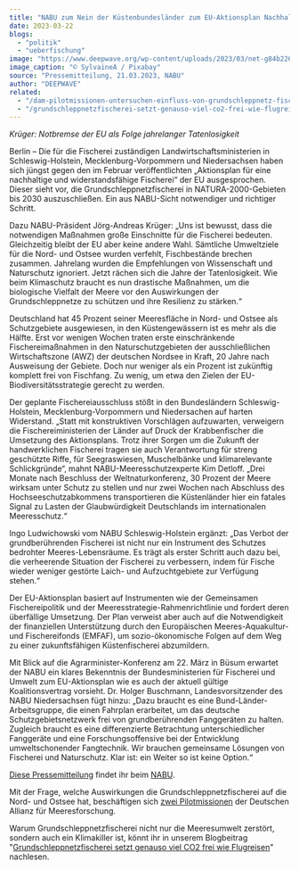 ```yaml
---
title: "NABU zum Nein der Küstenbundesländer zum EU-Aktionsplan Nachhaltige Fischerei"
date: 2023-03-22
blogs: 
  - "politik"
  - "ueberfischung"
image: "https://www.deepwave.org/wp-content/uploads/2023/03/net-g84b226228_1920.jpg"
image_caption: "© SylvaineA / Pixabay"
source: "Pressemitteilung, 21.03.2023, NABU"
author: "DEEPWAVE"
related: 
  - "/dam-pilotmissionen-untersuchen-einfluss-von-grundschleppnetz-fischerei-auf-meeresschutzgebiete-in-nord-und-ostsee/"
  - "/grundschleppnetzfischerei-setzt-genauso-viel-co2-frei-wie-flugreisen/"
---
```


_Krüger: Notbremse der EU als Folge jahrelanger Tatenlosigkeit_

Berlin – Die für die Fischerei zuständigen Landwirtschaftsministerien in Schleswig-Holstein, Mecklenburg-Vorpommern und Niedersachsen haben sich jüngst gegen den im Februar veröffentlichten „Aktionsplan für eine nachhaltige und widerstandsfähige Fischerei“ der EU ausgesprochen. Dieser sieht vor, die Grundschleppnetzfischerei in NATURA-2000-Gebieten bis 2030 auszuschließen. Ein aus NABU-Sicht notwendiger und richtiger Schritt.

Dazu NABU-Präsident Jörg-Andreas Krüger: „Uns ist bewusst, dass die notwendigen Maßnahmen große Einschnitte für die Fischerei bedeuten. Gleichzeitig bleibt der EU aber keine andere Wahl. Sämtliche Umweltziele für die Nord- und Ostsee wurden verfehlt, Fischbestände brechen zusammen. Jahrelang wurden die Empfehlungen von Wissenschaft und Naturschutz ignoriert. Jetzt rächen sich die Jahre der Tatenlosigkeit. Wie beim Klimaschutz braucht es nun drastische Maßnahmen, um die biologische Vielfalt der Meere vor den Auswirkungen der Grundschleppnetze zu schützen und ihre Resilienz zu stärken.“

Deutschland hat 45 Prozent seiner Meeresfläche in Nord- und Ostsee als Schutzgebiete ausgewiesen, in den Küstengewässern ist es mehr als die Hälfte. Erst vor wenigen Wochen traten erste einschränkende Fischereimaßnahmen in den Naturschutzgebieten der ausschließlichen Wirtschaftszone (AWZ) der deutschen Nordsee in Kraft, 20 Jahre nach Ausweisung der Gebiete. Doch nur weniger als ein Prozent ist zukünftig komplett frei von Fischfang. Zu wenig, um etwa den Zielen der EU-Biodiversitätsstrategie gerecht zu werden.

Der geplante Fischereiausschluss stößt in den Bundesländern Schleswig-Holstein, Mecklenburg-Vorpommern und Niedersachen auf harten Widerstand. „Statt mit konstruktiven Vorschlägen aufzuwarten, verweigern die Fischereiministerien der Länder auf Druck der Krabbenfischer die Umsetzung des Aktionsplans. Trotz ihrer Sorgen um die Zukunft der handwerklichen Fischerei tragen sie auch Verantwortung für streng geschützte Riffe, für Seegraswiesen, Muschelbänke und klimarelevante Schlickgründe“, mahnt NABU-Meeresschutzexperte Kim Detloff. „Drei Monate nach Beschluss der Weltnaturkonferenz, 30 Prozent der Meere wirksam unter Schutz zu stellen und nur zwei Wochen nach Abschluss des Hochseeschutzabkommens transportieren die Küstenländer hier ein fatales Signal zu Lasten der Glaubwürdigkeit Deutschlands im internationalen Meeresschutz.“

Ingo Ludwichowski vom NABU Schleswig-Holstein ergänzt: „Das Verbot der grundberührenden Fischerei ist nicht nur ein Instrument des Schutzes bedrohter Meeres-Lebensräume. Es trägt als erster Schritt auch dazu bei, die verheerende Situation der Fischerei zu verbessern, indem für Fische wieder weniger gestörte Laich- und Aufzuchtgebiete zur Verfügung stehen.“

Der EU-Aktionsplan basiert auf Instrumenten wie der Gemeinsamen Fischereipolitik und der Meeresstrategie-Rahmenrichtlinie und fordert deren überfällige Umsetzung. Der Plan verweist aber auch auf die Notwendigkeit der finanziellen Unterstützung durch den Europäischen Meeres-Aquakultur- und Fischereifonds (EMFAF), um sozio-ökonomische Folgen auf dem Weg zu einer zukunftsfähigen Küstenfischerei abzumildern.

Mit Blick auf die Agrarminister-Konferenz am 22. März in Büsum erwartet der NABU ein klares Bekenntnis der Bundesministerien für Fischerei und Umwelt zum EU-Aktionsplan wie es auch der aktuell gültige Koalitionsvertrag vorsieht. Dr. Holger Buschmann, Landesvorsitzender des NABU Niedersachsen fügt hinzu: „Dazu braucht es eine Bund-Länder-Arbeitsgruppe, die einen Fahrplan erarbeitet, um das deutsche Schutzgebietsnetzwerk frei von grundberührenden Fanggeräten zu halten. Zugleich braucht es eine differenzierte Betrachtung unterschiedlicher Fanggeräte und eine Forschungsoffensive bei der Entwicklung umweltschonender Fangtechnik. Wir brauchen gemeinsame Lösungen von Fischerei und Naturschutz. Klar ist: ein Weiter so ist keine Option.“

[Diese Pressemitteilung](https://www.nabu.de/presse/pressemitteilungen/index.php?popup=true&show=37252&db=presseservice) findet ihr beim [NABU](https://www.nabu.de/).

Mit der Frage, welche Auswirkungen die Grundschleppnetzfischerei auf die Nord- und Ostsee hat, beschäftigen sich [zwei Pilotmissionen](https://www.deepwave.org/dam-pilotmissionen-untersuchen-einfluss-von-grundschleppnetz-fischerei-auf-meeresschutzgebiete-in-nord-und-ostsee/) der Deutschen Allianz für Meeresforschung.

Warum Grundschleppnetzfischerei nicht nur die Meeresumwelt zerstört, sondern auch ein Klimakiller ist, könnt ihr in unserem Blogbeitrag "[Grundschleppnetzfischerei setzt genauso viel CO2 frei wie Flugreisen](https://www.deepwave.org/grundschleppnetzfischerei-setzt-genauso-viel-co2-frei-wie-flugreisen/)" nachlesen.
